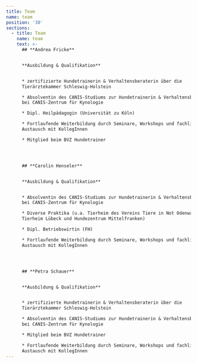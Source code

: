 ```yaml
---
title: Team
name: team
position: '30'
sections:
  - title: Team
    name: team
    text: >-
      ## **Andrea Fricke**


      **Ausbildung & Qualifikation**


      * zertifizierte Hundetrainerin & Verhaltensberaterin über die
      Tierärztekammer Schleswig-Holstein 

      * Absolventin des CANIS-Studiums zur Hundetrainerin & Verhaltensberaterin
      bei CANIS-Zentrum für Kynologie

      * Dipl. Heilpädagogin (Universität zu Köln)

      * Fortlaufende Weiterbildung durch Seminare, Workshops und fachlichen
      Austausch mit KollegInnen

      * Mitglied beim BVZ Hundetrainer




      ## **Carolin Henseler**


      **Ausbildung & Qualifikation**


      * Absolventin des CANIS-Studiums zur Hundetrainerin & Verhaltensberaterin
      bei CANIS-Zentrum für Kynologie

      * Diverse Praktika (u.a. Tierheim des Vereins Tiere in Not Odenwald e. V.,
      Tierheim Lübeck und Hundezentrum Mittelfranken)

      * Dipl. Betriebswirtin (FH)

      * Fortlaufende Weiterbildung durch Seminare, Workshops und fachlichen
      Austausch mit KollegInnen




      ## **Petra Schauer**


      **Ausbildung & Qualifikation**


      * zertifizierte Hundetrainerin & Verhaltensberaterin über die
      Tierärztekammer Schleswig-Holstein 

      * Absolventin des CANIS-Studiums zur Hundetrainerin & Verhaltensberaterin
      bei CANIS-Zentrum für Kynologie

      * Mitglied beim BVZ Hundetrainer

      * Fortlaufende Weiterbildung durch Seminare, Workshops und fachlichen
      Austausch mit KollegInnen
---
```


